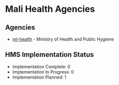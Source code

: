 # Mali Health Agencies

## Agencies

- [ml-health](ml-health/index.md) - Ministry of Health and Public Hygiene

## HMS Implementation Status

- Implementation Complete: 0
- Implementation In Progress: 0
- Implementation Planned: 1

